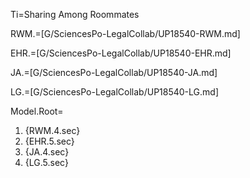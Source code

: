 Ti=Sharing Among Roommates

RWM.=[G/SciencesPo-LegalCollab/UP18540-RWM.md]

EHR.=[G/SciencesPo-LegalCollab/UP18540-EHR.md]

JA.=[G/SciencesPo-LegalCollab/UP18540-JA.md]

LG.=[G/SciencesPo-LegalCollab/UP18540-LG.md]


Model.Root=<ol><li>{RWM.4.sec}</li><li>{EHR.5.sec}</li><li>{JA.4.sec}</li><li>{LG.5.sec}</li></ol>